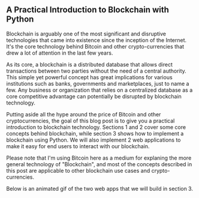 ## A Practical Introduction to Blockchain with Python

Blockchain is arguably one of the most significant and disruptive technologies that came into existence since the inception of the Internet. It's the core technology behind Bitcoin and other crypto-currencies that drew a lot of attention in the last few years.

As its core, a blockchain is a distributed database that allows direct transactions between two parties without the need of a central authority. This simple yet powerful concept has great implications for various institutions such as banks, governments and marketplaces, just to name a few. Any business or organization that relies on a centralized database as a core competitive advantage can potentially be disrupted by blockchain technology.

Putting aside all the hype around the price of Bitcoin and other cryptocurrencies, the goal of this blog post is to give you a practical introduction to blockchain technology. Sections 1 and 2 cover some core concepts behind blockchain, while section 3 shows how to implement a blockchain using Python. We will also implement 2 web applications to make it easy for end users to interact with our blockchain.

Please note that I'm using Bitcoin here as a medium for explaning the more general technology of "Blockchain", and most of the concepts described in this post are applicable to other blockchain use cases and crypto-currencies.

Below is an animated gif of the two web apps that we will build in section 3.
